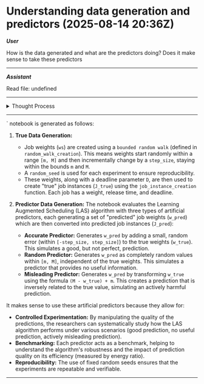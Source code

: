 <!-- Generated by SpecStory -->

# Understanding data generation and predictors (2025-08-14 20:36Z)

_**User**_

How is the data generated and what are the predictors doing? Does it make sense to take these predictors

---

_**Assistant**_

Read file: undefined

---

<think><details><summary>Thought Process</summary>The data in the `source/Artificial_Data_alltogether.ipynb</details></think>

---

` notebook is generated as follows:

1.  **True Data Generation:**
    *   Job weights (`ws`) are created using a `bounded random walk` (defined in `random_walk_creation`). This means weights start randomly within a range `[m, M]` and then incrementally change by a `step_size`, staying within the bounds `m` and `M`.
    *   A `random_seed` is used for each experiment to ensure reproducibility.
    *   These weights, along with a deadline parameter `D`, are then used to create "true" job instances (`J_true`) using the `job_instance_creation` function. Each job has a weight, release time, and deadline.

2.  **Predictor Data Generation:**
    The notebook evaluates the Learning Augmented Scheduling (LAS) algorithm with three types of artificial predictors, each generating a set of "predicted" job weights (`w_pred`) which are then converted into predicted job instances (`J_pred`):
    *   **Accurate Predictor:** Generates `w_pred` by adding a small, random error (within `[-step_size, step_size]`) to the true weights (`w_true`). This simulates a good, but not perfect, prediction.
    *   **Random Predictor:** Generates `w_pred` as completely random values within `[m, M]`, independent of the true weights. This simulates a predictor that provides no useful information.
    *   **Misleading Predictor:** Generates `w_pred` by transforming `w_true` using the formula `(M - w_true) + m`. This creates a prediction that is inversely related to the true value, simulating an actively harmful prediction.

It makes sense to use these artificial predictors because they allow for:

*   **Controlled Experimentation:** By manipulating the quality of the predictions, the researchers can systematically study how the LAS algorithm performs under various scenarios (good prediction, no useful prediction, actively misleading prediction).
*   **Benchmarking:** Each predictor acts as a benchmark, helping to understand the algorithm's robustness and the impact of prediction quality on its efficiency (measured by energy ratio).
*   **Reproducibility:** The use of fixed random seeds ensures that the experiments are repeatable and verifiable.

---

